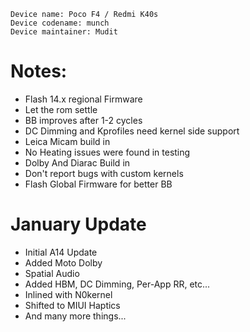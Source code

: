  ```
Device name: Poco F4 / Redmi K40s
Device codename: munch
Device maintainer: Mudit
```

# Notes:
- Flash 14.x regional Firmware
- Let the rom settle
- BB improves after 1-2 cycles
- DC Dimming and Kprofiles need kernel side support
- Leica Micam build in
- No Heating issues were found in testing
- Dolby And Diarac Build in
- Don't report bugs with custom kernels
- Flash Global Firmware for better BB

# January Update
- Initial A14 Update
- Added Moto Dolby
- Spatial Audio
- Added HBM, DC Dimming, Per-App RR, etc...
- Inlined with N0kernel
- Shifted to MIUI Haptics
- And many more things...

